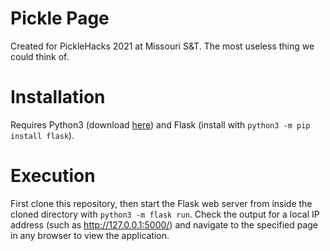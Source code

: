 # Pickle Page

Created for PickleHacks 2021 at Missouri S&T. The most useless thing we could think of.

# Installation

Requires Python3 (download [here](https://www.python.org/downloads/))
and Flask (install with `python3 -m pip install flask`).

# Execution

First clone this repository, then start the Flask web server from inside the cloned directory with `python3 -m flask run`. Check the output for a local IP address (such as http://127.0.0.1:5000/) and navigate to the specified page in any browser to view the application.
